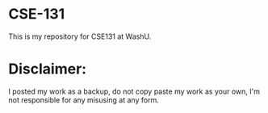 # CSE-131

This is my repository for CSE131 at WashU.

# Disclaimer:

I posted my work as a backup, do not copy paste my work as your own, I'm not responsible for any misusing at any form.

